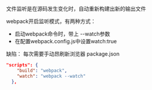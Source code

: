文件监听是在源码发生变化时，自动重新构建出新的输出文件

webpack开启监听模式，有两种方式：
- 启动webpack命令时，带上 --watch参数
- 在配置webpack.config.js中设置watch:true


缺陷： 每次需要手动昂刷新浏览器
package.json
````json
"scripts": {
    "build": "webpack",
    "watch": "webpack --watch"
  },
````